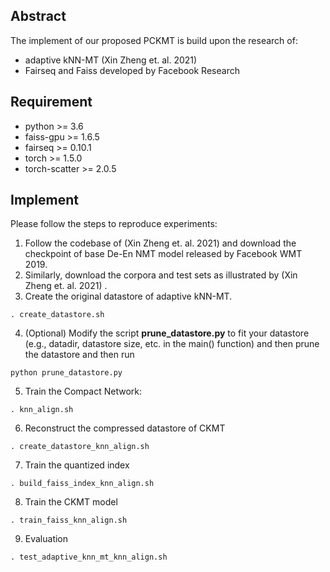 ## Abstract

The implement of our proposed PCKMT is build upon the research of:

- adaptive kNN-MT (Xin Zheng et. al. 2021)
- Fairseq and Faiss developed by Facebook Research

## Requirement

- python >= 3.6
- faiss-gpu >= 1.6.5
- fairseq >= 0.10.1
- torch >= 1.5.0
- torch-scatter >= 2.0.5

## Implement

Please follow the steps to reproduce experiments:

1. Follow the codebase of (Xin Zheng et. al. 2021) and download the checkpoint of base De-En NMT model released by Facebook WMT 2019.
2. Similarly, download the corpora and test sets as illustrated by (Xin Zheng et. al. 2021) . 
3. Create the original datastore of adaptive kNN-MT.

```shell
. create_datastore.sh
```

4.  (Optional) Modify the script **prune_datastore.py** to fit your datastore (e.g., datadir, datastore size, etc. in the main() function) and then prune the datastore and then run

```shell
python prune_datastore.py
```

5. Train the Compact Network:

```shell
. knn_align.sh
```

6. Reconstruct the compressed datastore of CKMT

```shell
. create_datastore_knn_align.sh
```

7. Train the quantized index

```
. build_faiss_index_knn_align.sh
```

8. Train the CKMT model

```shell
. train_faiss_knn_align.sh
```

9. Evaluation

```shell
. test_adaptive_knn_mt_knn_align.sh
```

